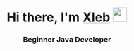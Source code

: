 <h1 align="center">Hi there, I'm <a href="https://t.me/Xlebushecckk" target="_blank">Xleb</a> 
<img src="https://github.com/blackcater/blackcater/raw/main/images/Hi.gif" height="32"/></h1>
<h3 align="center">Beginner Java Developer</h3>


